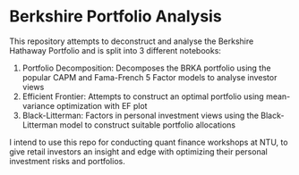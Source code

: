 # Berkshire Portfolio Analysis

This repository attempts to deconstruct and analyse the Berkshire Hathaway Portfolio and is split into 3 different notebooks:

1) Portfolio Decomposition: Decomposes the BRKA portfolio using the popular CAPM and Fama-French 5 Factor models to analyse investor views
2) Efficient Frontier: Attempts to construct an optimal portfolio using mean-variance optimization with EF plot
3) Black-Litterman: Factors in personal investment views using the Black-Litterman model to construct suitable portfolio allocations
 
 I intend to use this repo for conducting quant finance workshops at NTU, to give retail investors an insight and edge with optimizing their personal investment risks and portfolios.
